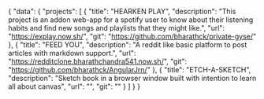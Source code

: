{
  "data": {
    "projects": [
        {
          "title":  "HEARKEN PLAY",
          "description": "This project is an addon web-app for a spotify user to know about their listening habits and find new songs and playlists that they might like.",
          "url": "https://explay.now.sh/",
          "git": "https://github.com/bharathck/private-gyse/"
        },
        {
          "title":  "FEED YOU",
          "description": "A reddit like basic platform to post articles with markdown support.",
          "url": "https://redditclone.bharathchandra541.now.sh/",
          "git": "https://github.com/bharathck/AngularJrn/"
        },
                {
          "title":  "ETCH-A-SKETCH",
          "description": "Sketch book in a browser window built with intention to learn all about canvas",
          "url": "",
          "git": ""
        }
      ]
  }
}
